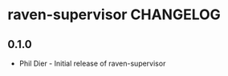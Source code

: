 raven-supervisor CHANGELOG
==========================

0.1.0
-----
- Phil Dier - Initial release of raven-supervisor
